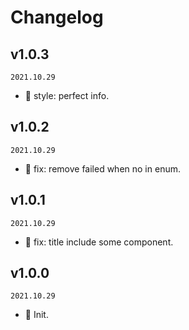 <!--
🐞 Bug fix
🚀 New feature
💄 Perf
📝 Docs
⚡️ Code style
-->

# Changelog

## v1.0.3

`2021.10.29`

- 💄 style: perfect info.
## v1.0.2

`2021.10.29`

- 🐞 fix: remove failed when no in enum.

## v1.0.1

`2021.10.29`

- 🐞 fix: title include some component.

## v1.0.0

`2021.10.29`

- 🎉 Init.
